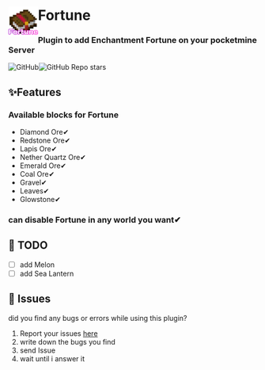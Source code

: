 <h1><img src="https://github.com/KRUNCHSHooT/Fortune/blob/main/icon.png" height="60" width="60" align="left">Fortune</h1>
<h3>Plugin to add Enchantment Fortune on your pocketmine Server</h3>
<img alt="GitHub" src="https://img.shields.io/github/license/KRUNCHSHooT/Fortune"><img alt="GitHub Repo stars" src="https://img.shields.io/github/stars/KRUNCHSHooT/Fortune">

## ✨Features

### Available blocks for Fortune
- Diamond Ore✔
- Redstone Ore✔
- Lapis Ore✔
- Nether Quartz Ore✔
- Emerald Ore✔
- Coal Ore✔
- Gravel✔
- Leaves✔
- Glowstone✔

### can disable Fortune in any world you want✔

## 📝 TODO

- [ ] add Melon
- [ ] add Sea Lantern

## 🔴 Issues

did you find any bugs or errors while using this plugin? 
1. Report your issues [here](https://github.com/KRUNCHSHooT/Fortune/issues/new)
2. write down the bugs you find
3. send Issue
4. wait until i answer it